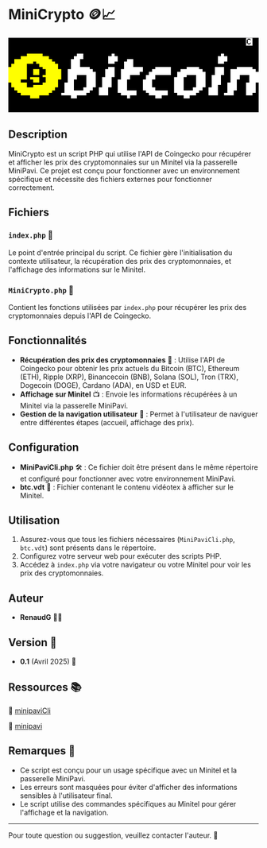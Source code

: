 # MiniCrypto 🪙📈

<p align="center">
  <img src="minibtc.png" alt="Bitcoin logo" width="600"/>
</p>

## Description

MiniCrypto est un script PHP qui utilise l'API de Coingecko pour récupérer et afficher les prix des cryptomonnaies sur un Minitel via la passerelle MiniPavi. Ce projet est conçu pour fonctionner avec un environnement spécifique et nécessite des fichiers externes pour fonctionner correctement.

## Fichiers

### `index.php` 📄

Le point d'entrée principal du script. Ce fichier gère l'initialisation du contexte utilisateur, la récupération des prix des cryptomonnaies, et l'affichage des informations sur le Minitel.

### `MiniCrypto.php` 📄

Contient les fonctions utilisées par `index.php` pour récupérer les prix des cryptomonnaies depuis l'API de Coingecko.

## Fonctionnalités

- **Récupération des prix des cryptomonnaies** 💸 : Utilise l'API de Coingecko pour obtenir les prix actuels du Bitcoin (BTC), Ethereum (ETH), Ripple (XRP), 
Binancecoin (BNB), Solana (SOL), Tron (TRX), Dogecoin (DOGE), Cardano (ADA), en USD et EUR.
- **Affichage sur Minitel** 📺 : Envoie les informations récupérées à un Minitel via la passerelle MiniPavi.
- **Gestion de la navigation utilisateur** 🔄 : Permet à l'utilisateur de naviguer entre différentes étapes (accueil, affichage des prix).

## Configuration

- **MiniPaviCli.php** 🛠️ : Ce fichier doit être présent dans le même répertoire et configuré pour fonctionner avec votre environnement MiniPavi.
- **btc.vdt** 📜 : Fichier contenant le contenu vidéotex à afficher sur le Minitel.

## Utilisation

1. Assurez-vous que tous les fichiers nécessaires (`MiniPaviCli.php`, `btc.vdt`) sont présents dans le répertoire.
2. Configurez votre serveur web pour exécuter des scripts PHP.
3. Accédez à `index.php` via votre navigateur ou votre Minitel pour voir les prix des cryptomonnaies.

## Auteur

- **RenaudG** 👨‍💻

## Version 🔄

- **0.1** (Avril 2025) 📅

## Ressources 📚

🔗 [minipaviCli](https://github.com/ludosevilla/minipaviCli)

🔗 [minipavi](http://www.minipavi.fr)

## Remarques 📝

- Ce script est conçu pour un usage spécifique avec un Minitel et la passerelle MiniPavi.
- Les erreurs sont masquées pour éviter d'afficher des informations sensibles à l'utilisateur final.
- Le script utilise des commandes spécifiques au Minitel pour gérer l'affichage et la navigation.

---

Pour toute question ou suggestion, veuillez contacter l'auteur. 📧
